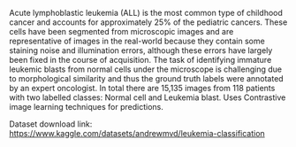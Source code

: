Acute lymphoblastic leukemia (ALL) is the most common type of childhood cancer and accounts for approximately 25% of the pediatric cancers.
These cells have been segmented from microscopic images and are representative of images in the real-world because they contain some staining noise and illumination errors, although these errors have largely been fixed in the course of acquisition.
The task of identifying immature leukemic blasts from normal cells under the microscope is challenging due to morphological similarity and thus the ground truth labels were annotated by an expert oncologist.
In total there are 15,135 images from 118 patients with two labelled classes:
Normal cell and Leukemia blast.
Uses Contrastive image learning techniques for predictions.

Dataset download link: https://www.kaggle.com/datasets/andrewmvd/leukemia-classification
